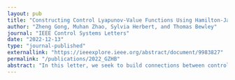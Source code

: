 ```yaml
---
layout: pub
title: "Constructing Control Lyapunov-Value Functions Using Hamilton-Jacobi Reachability Analysis"
author: "Zheng Gong, Muhan Zhao, Sylvia Herbert, and Thomas Bewley"
journal: "IEEE Control Systems Letters"
date: "2022-12-13"
type: "journal-published"
externallink: "https://ieeexplore.ieee.org/abstract/document/9983827"
permalink: "/publications/2022_GZHB"
abstract: "In this letter, we seek to build connections between control Lyapunov functions (CLFs) and Hamilton-Jacobi (HJ) reachability analysis. CLFs have been used extensively in the control community for synthesizing stabilizing feedback controllers. However, there is no systematic way to construct CLFs for general nonlinear systems and the problem can become more complex with input constraints. HJ reachability is a formal method that can be used to guarantee safety or reachability for general nonlinear systems with input constraints. The main drawback is the well-known “curse of dimensionality.” In this letter we modify HJ reachability to construct what we call a control Lyapunov-Value Function (CLVF) which can be used to find and stabilize to the smallest control invariant set (I∞m) around a point of interest. We prove that the CLVF is the viscosity solution to a modified HJ variational inequality (VI), and can be computed numerically, during which the input constraints and exponential decay rate γ are incorporated. This process identifies the region of exponential stability to I∞m given the desired input bounds and $\gamma$ . Finally, a feasibility-guaranteed quadratic program (QP) is proposed for online implementation."
---
```

